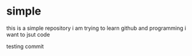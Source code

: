 # simple
this is a simple repository i am trying to learn github and programming i want to jsut code 


testing commit
